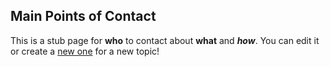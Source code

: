 ## Main Points of Contact

This is a stub page for **who** to contact about **what** and ***how***. You can edit it or create a [new one](new_page.md) for a new topic!
